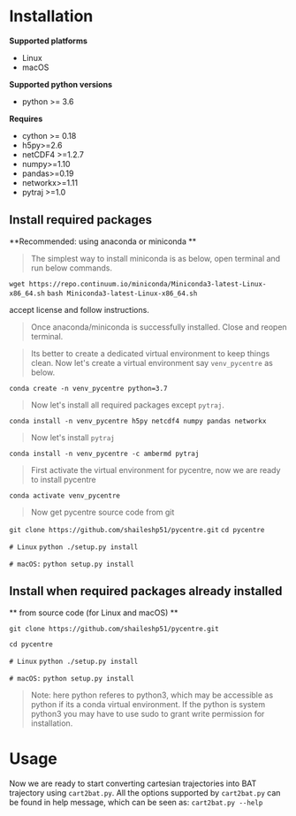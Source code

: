 # Installation
**Supported platforms**
 - Linux 
 - macOS
 
**Supported python versions**
- python >= 3.6

**Requires**
- cython >= 0.18
- h5py>=2.6
- netCDF4 >=1.2.7
- numpy>=1.10
- pandas>=0.19
- networkx>=1.11
- pytraj >=1.0

## Install required packages

**Recommended: using anaconda or miniconda **

> The simplest way to install miniconda is as below, open terminal and run below commands.

`wget https://repo.continuum.io/miniconda/Miniconda3-latest-Linux-x86_64.sh`
`bash Miniconda3-latest-Linux-x86_64.sh`

accept license and follow instructions.

> Once anaconda/miniconda is successfully installed. Close and reopen terminal.

> Its better to create a dedicated virtual environment to keep things clean. Now let's create a virtual environment say `venv_pycentre` as below.

`conda create -n venv_pycentre python=3.7`

> Now let's install all required packages except `pytraj`.

`conda install -n venv_pycentre h5py netcdf4 numpy pandas networkx`

> Now let's install `pytraj`

`conda install -n venv_pycentre -c ambermd pytraj`

> First activate the virtual environment for pycentre, now we are ready to install pycentre

`conda activate venv_pycentre`

> Now get pycentre source code from git

`git clone https://github.com/shaileshp51/pycentre.git`
`cd pycentre`

`# Linux`
`python ./setup.py install`

`# macOS:`
`python setup.py install`

## Install when required packages already installed

** from source code (for Linux and macOS) **

`git clone https://github.com/shaileshp51/pycentre.git`

`cd pycentre`

`# Linux`
`python ./setup.py install`

`# macOS:`
`python setup.py install`
> Note: here python referes to python3, which may be accessible as python if its a conda virtual environment. If the python is system python3 you may have to use sudo to grant write permission for installation.

# Usage

Now we are ready to start converting cartesian trajectories into BAT trajectory using `cart2bat.py`. All the options supported by `cart2bat.py` can be found in help message, which can be seen as:
`cart2bat.py --help`
